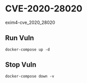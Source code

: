 # CVE-2020-28020

exim4-cve_2020_28020

## Run Vuln

```
docker-compose up -d
```

## Stop Vuln

```
docker-compose down -v
```

